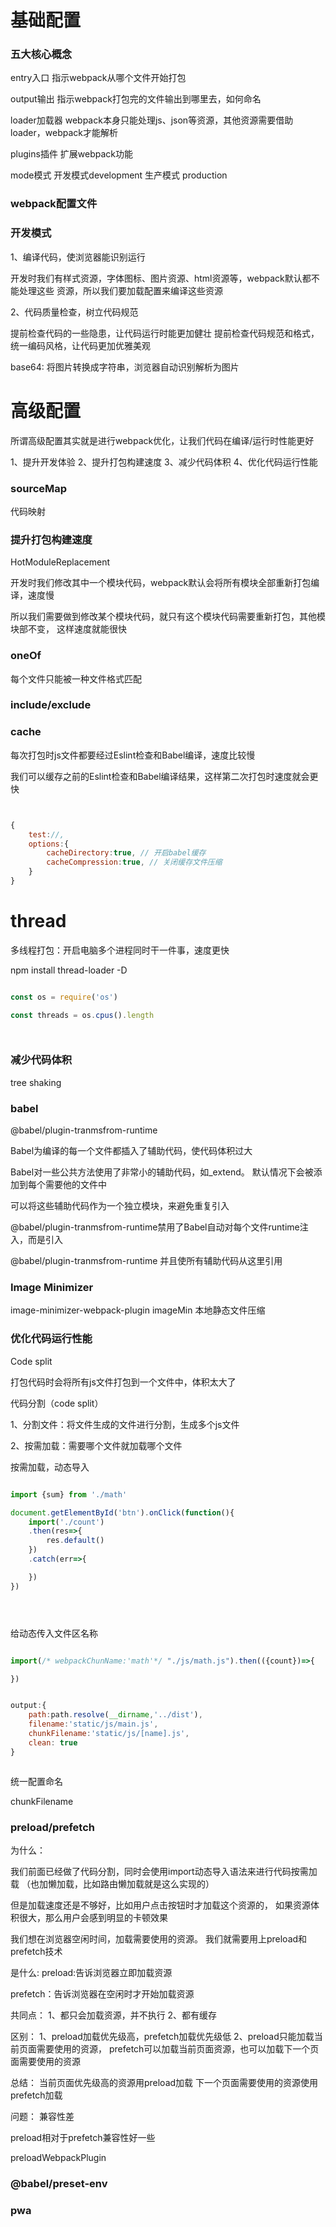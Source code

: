 # 基础配置


### 五大核心概念

entry入口
指示webpack从哪个文件开始打包

output输出
指示webpack打包完的文件输出到哪里去，如何命名

loader加载器
webpack本身只能处理js、json等资源，其他资源需要借助loader，webpack才能解析


plugins插件
扩展webpack功能

mode模式
开发模式development
生产模式 production



###  webpack配置文件






### 开发模式 


1、编译代码，使浏览器能识别运行

开发时我们有样式资源，字体图标、图片资源、html资源等，webpack默认都不能处理这些
资源，所以我们要加载配置来编译这些资源


2、代码质量检查，树立代码规范

提前检查代码的一些隐患，让代码运行时能更加健壮
提前检查代码规范和格式，统一编码风格，让代码更加优雅美观




base64: 将图片转换成字符串，浏览器自动识别解析为图片





# 高级配置

所谓高级配置其实就是进行webpack优化，让我们代码在编译/运行时性能更好


1、提升开发体验
2、提升打包构建速度
3、减少代码体积
4、优化代码运行性能







### sourceMap

代码映射




### 提升打包构建速度

HotModuleReplacement

开发时我们修改其中一个模块代码，webpack默认会将所有模块全部重新打包编译，速度慢

所以我们需要做到修改某个模块代码，就只有这个模块代码需要重新打包，其他模块部不变，
这样速度就能很快






### oneOf


每个文件只能被一种文件格式匹配





### include/exclude






### cache

每次打包时js文件都要经过Eslint检查和Babel编译，速度比较慢

我们可以缓存之前的Eslint检查和Babel编译结果，这样第二次打包时速度就会更快

```js


{
    test://,
    options:{
        cacheDirectory:true, // 开启babel缓存
        cacheCompression:true, // 关闭缓存文件压缩 
    }
}


```




# thread

多线程打包：开启电脑多个进程同时干一件事，速度更快

npm install thread-loader -D

```js

const os = require('os')

const threads = os.cpus().length




```


### 减少代码体积

tree shaking




 

 ### babel

 @babel/plugin-tranmsfrom-runtime

 Babel为编译的每一个文件都插入了辅助代码，使代码体积过大

 Babel对一些公共方法使用了非常小的辅助代码，如_extend。
 默认情况下会被添加到每个需要他的文件中


 可以将这些辅助代码作为一个独立模块，来避免重复引入



 @babel/plugin-tranmsfrom-runtime禁用了Babel自动对每个文件runtime注入，而是引入


 @babel/plugin-tranmsfrom-runtime 并且使所有辅助代码从这里引用




### Image Minimizer

image-minimizer-webpack-plugin imageMin 
本地静态文件压缩






### 优化代码运行性能


Code split



打包代码时会将所有js文件打包到一个文件中，体积太大了


代码分割（code split）

1、分割文件：将文件生成的文件进行分割，生成多个js文件

2、按需加载：需要哪个文件就加载哪个文件




按需加载，动态导入


```js

import {sum} from './math'

document.getElementById('btn').onClick(function(){
    import('./count')
    .then(res=>{
        res.default()
    })
    .catch(err=>{

    })
})





```


给动态传入文件区名称


```js

import(/* webpackChunName:'math'*/ "./js/math.js").then(({count})=>{

})


output:{
    path:path.resolve(__dirname,'../dist'),
    filename:'static/js/main.js',
    chunkFilename:'static/js/[name].js',
    clean: true
}



```


统一配置命名


chunkFilename








### preload/prefetch

为什么：

我们前面已经做了代码分割，同时会使用import动态导入语法来进行代码按需加载
（也加懒加载，比如路由懒加载就是这么实现的）

但是加载速度还是不够好，比如用户点击按钮时才加载这个资源的，
如果资源体积很大，那么用户会感到明显的卡顿效果

我们想在浏览器空闲时间，加载需要使用的资源。
我们就需要用上preload和prefetch技术




是什么:
preload:告诉浏览器立即加载资源

prefetch：告诉浏览器在空闲时才开始加载资源


共同点：
1、都只会加载资源，并不执行
2、都有缓存


区别：
1、preload加载优先级高，prefetch加载优先级低
2、preload只能加载当前页面需要使用的资源，
   prefetch可以加载当前页面资源，也可以加载下一个页面需要使用的资源

总结：
当前页面优先级高的资源用preload加载
下一个页面需要使用的资源使用prefetch加载


问题：
兼容性差

preload相对于prefetch兼容性好一些




preloadWebpackPlugin












### @babel/preset-env







### pwa





